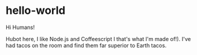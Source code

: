 # hello-world

Hi Humans!

Hubot here, I like Node.js and Coffeescript I that's what I'm made of!).
I've had tacos on the room and find them far superior to Earth tacos.
